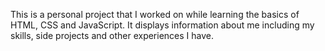 This is a personal project that I worked on while learning the basics of HTML, CSS and JavaScript. It displays information about me including my skills, side projects and other experiences I have. 
